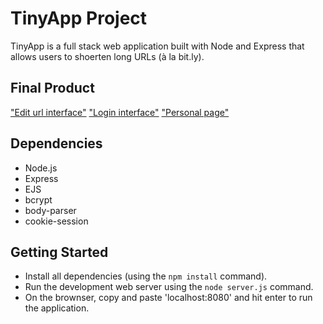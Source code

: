 # TinyApp Project

TinyApp is a full stack web application built with Node and Express that allows users to shoerten long URLs (à la bit.ly).

## Final Product
["Edit url interface"](https://github.com/TuanPham303/LHL-works/blob/master/week2/shortUrlProject/docs/editUrl.png?raw=true)
["Login interface"](https://github.com/TuanPham303/LHL-works/blob/master/week2/shortUrlProject/docs/login.png?raw=true)
["Personal page"](https://github.com/TuanPham303/LHL-works/blob/master/week2/shortUrlProject/docs/personalPage.png?raw=true)

## Dependencies

- Node.js
- Express
- EJS
- bcrypt
- body-parser
- cookie-session

## Getting Started

- Install all dependencies (using the `npm install` command).
- Run the development web server using the `node server.js` command.
- On the brownser, copy and paste 'localhost:8080' and hit enter to run   the application.